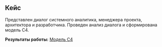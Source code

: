 ## Кейс
Представлен диалог системного аналитика, менеджера проекта, архитектора и разработчика.
Проведен анализ диалога и сформирована модель C4.

**Результаты работы:** [Модель С4](https://github.com/TatianaMarutko/Portfolio/blob/main/YandexPracticum/%D0%9C%D0%BE%D0%B4%D0%B5%D0%BB%D1%8C%20C4/C4.jpg)
